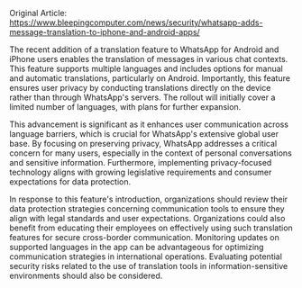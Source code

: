 Original Article: https://www.bleepingcomputer.com/news/security/whatsapp-adds-message-translation-to-iphone-and-android-apps/

The recent addition of a translation feature to WhatsApp for Android and iPhone users enables the translation of messages in various chat contexts. This feature supports multiple languages and includes options for manual and automatic translations, particularly on Android. Importantly, this feature ensures user privacy by conducting translations directly on the device rather than through WhatsApp's servers. The rollout will initially cover a limited number of languages, with plans for further expansion.

This advancement is significant as it enhances user communication across language barriers, which is crucial for WhatsApp's extensive global user base. By focusing on preserving privacy, WhatsApp addresses a critical concern for many users, especially in the context of personal conversations and sensitive information. Furthermore, implementing privacy-focused technology aligns with growing legislative requirements and consumer expectations for data protection.

In response to this feature's introduction, organizations should review their data protection strategies concerning communication tools to ensure they align with legal standards and user expectations. Organizations could also benefit from educating their employees on effectively using such translation features for secure cross-border communication. Monitoring updates on supported languages in the app can be advantageous for optimizing communication strategies in international operations. Evaluating potential security risks related to the use of translation tools in information-sensitive environments should also be considered.